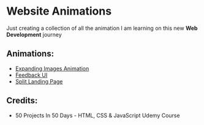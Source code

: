 # Website Animations

Just creating a collection of all the animation I am learning on this new **Web Development** journey

## Animations:

- [Expanding Images Animation](https://github.com/preetparmar/Website-Animations/tree/main/Expanding%20Images)
- [Feedback UI](https://github.com/preetparmar/Website-Animations/tree/main/Feedback%20UI)
- [Split Landing Page](https://github.com/preetparmar/Website-Animations/tree/main/Split%20Landing%20Page)

## Credits:

- 50 Projects In 50 Days - HTML, CSS & JavaScript Udemy Course
